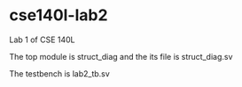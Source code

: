 # cse140l-lab2

Lab 1 of CSE 140L

The top module is struct_diag and the its file is struct_diag.sv

The testbench is lab2_tb.sv
